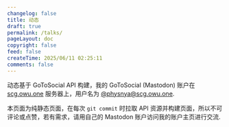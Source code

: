 ```yaml
---
changelog: false
title: 动态
draft: true
permalink: /talks/
pageLayout: doc
copyright: false
feed: false
createTime: 2025/06/11 02:25:11
comments: false
---
```


<Talks />

动态基于 GoToSocial API 构建，我的 GoToSocial (Mastodon) 账户在 [scg.owu.one](https://scg.owu.one/) 服务器上，用户名为 [@physnya@scg.owu.one](https://scg.owu.one/@physnya).

本页面为纯静态页面，在每次 ``git commit`` 时拉取 API 资源并构建页面，所以不可评论或点赞，若有需求，请用自己的 Mastodon 账户访问我的账户主页进行交流.